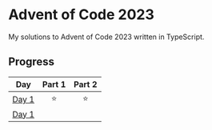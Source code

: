 # Advent of Code 2023

My solutions to Advent of Code 2023 written in TypeScript.

## Progress

|                     Day                      | Part 1 | Part 2 |
| :------------------------------------------: | :----: | :----: |
| [Day 1](https://adventofcode.com/2023/day/1) |   ⭐   |   ⭐   |
| [Day 1](https://adventofcode.com/2023/day/2) |      |      |
